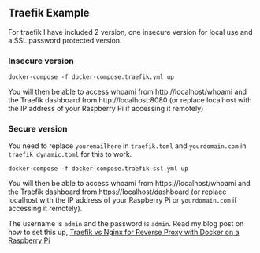 
## Traefik Example

For traefik I have included 2 version, one insecure version for local use and a SSL password protected version.

### Insecure version

```
docker-compose -f docker-compose.traefik.yml up
```

You will then be able to access whoami from http://localhost/whoami and the Traefik dashboard from http://localhost:8080 (or replace localhost with the IP address of your Raspberry Pi if accessing it remotely)

### Secure version

You need to replace `youremailhere` in `traefik.toml` and `yourdomain.com` in `traefik_dynamic.toml` for this to work.

```
docker-compose -f docker-compose.traefik-ssl.yml up
```

You will then be able to access whoami from https://localhost/whoami and the Traefik dashboard from https://localhost/dashboard (or replace localhost with the IP address of your Raspberry Pi or `yourdomain.com` if accessing it remotely).

The username is `admin` and the password is `admin`. Read my blog post on how to set this up, [Traefik vs Nginx for Reverse Proxy with Docker on a Raspberry Pi](https://www.alexhyett.com/traefik-vs-nginx-docker-raspberry-pi)
